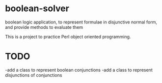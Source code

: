 boolean-solver
==============

boolean logic application, to represent formulae in disjunctive normal form, and provide methods to evaluate them

This is a project to practice Perl object oriented programming.

TODO
==============

-add a class to represent boolean conjunctions
-add a class to represent disjunctions of conjunctions

